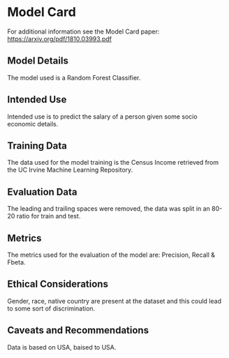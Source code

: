 # Model Card

For additional information see the Model Card paper: https://arxiv.org/pdf/1810.03993.pdf

## Model Details
The model used is a Random Forest Classifier.
## Intended Use
Intended use is to predict the salary of a person given some socio economic details.
## Training Data
The data used for the model training is the Census Income retrieved from the UC Irvine Machine Learning Repository.
## Evaluation Data
The leading and trailing spaces were removed, the data was split in an 80-20 ratio for train and test.

## Metrics
The metrics used for the evaluation of the model are: Precision, Recall & Fbeta.

## Ethical Considerations
Gender, race, native country are present at the dataset and this could lead to some sort of discrimination.
## Caveats and Recommendations
Data is based on USA, baised to USA.